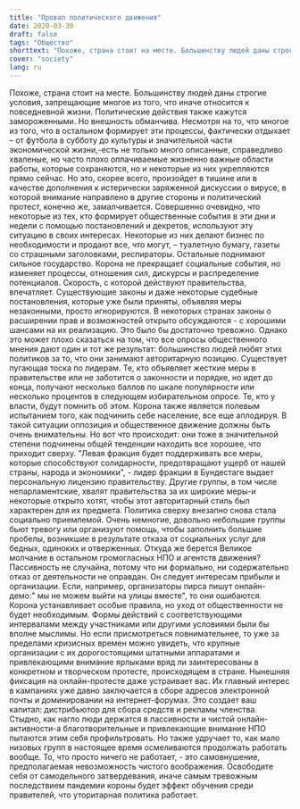 ```yaml
---
title: "Провал политического движения"
date: 2020-03-30
draft: false
tags: "Общество"
shorttext: "Похоже, страна стоит на месте. Большинству людей даны строгие условия, запрещающие многое из того, что иначе относится к повседневной жизни."
cover: "society"
lang: ru
---
```


Похоже, страна стоит на месте. Большинству людей даны строгие условия, запрещающие многое из того, что иначе относится к повседневной жизни. Политические действия также кажутся замороженными. Но внешность обманчива. Несмотря на то, что многое из того, что в остальном формирует эти процессы, фактически отдыхает – от футбола в субботу до культуры и значительной части экономической жизни,-есть не только много описанные, справедливо хваленые, но часто плохо оплачиваемые жизненно важные области работы, которые сохраняются, но и некоторые из них укрепляются прямо сейчас. Но это, скорее всего, произойдет в тишине или в качестве дополнения к истерически заряженной дискуссии о вирусе, в которой внимание направлено в другие стороны и политический протест, конечно же, замалчивается. Совершенно очевидно, что некоторые из тех, кто формирует общественные события в эти дни и недели с помощью постановлений и декретов, используют эту ситуацию в своих интересах. Некоторые из них делают бизнес по необходимости и продают все, что могут, – туалетную бумагу, газеты со страшными заголовками, респираторы. Остальные поднимают сильное государство. Корона не прекращает социальные события, но изменяет процессы, отношения сил, дискурсы и распределение потенциалов. Скорость, с которой действуют правительства, впечатляет. Существующие законы и даже некоторые судебные постановления, которые уже были приняты, объявляя меры незаконными, просто игнорируются. В некоторых странах законы о расширении прав и возможностей открыто обсуждаются - с хорошими шансами на их реализацию. Это было бы достаточно тревожно. Однако это может плохо сказаться на том, что все опросы общественного мнения дают один и тот же результат: большинство людей любят этих политиков за то, что они занимают авторитарную позицию. Существует пугающая тоска по лидерам. Те, кто объявляет жесткие меры в правительстве или не заботится о законности и порядке, но идет до конца, получают несколько баллов по шкале популярности или несколько процентов в следующем избирательном опросе. Те, кто у власти, будут помнить об этом. Корона также является полевым испытанием того, как подчинить себе население, все еще аплодируя. В такой ситуации оппозиция и общественное движение должны быть очень внимательны. Но вот что происходит: они тоже в значительной степени подчинены общей тенденции находить все хорошее, что приходит сверху. "Левая фракция будет поддерживать все меры, которые способствуют солидарности, предотвращают ущерб от нашей страны, народа и экономики", - лидер фракции в Бундестаге выдает персональную лицензию правительству. Другие группы, в том числе непарламентские, хвалят правительства за их широкие меры-и некоторые открыто хотят, чтобы этот авторитарный стиль был характерен для их предмета. Политика сверху внезапно снова стала социально приемлемой. Очень немногие, довольно небольшие группы бьют тревогу или организуют помощь, чтобы заполнить большие пробелы, возникшие в результате отказа от социальных услуг для бедных, одиноких и отверженных. Откуда же берется Великое молчание в остальном громогласных НПО и агентств движения? Пассивность не случайна, потому что ни формально, ни содержательно отказ от деятельности не оправдан. Он следует интересам прибыли и организации. Если, например, организаторы пирса пишут онлайн-демо:" мы не можем выйти на улицы вместе", то они ошибаются. Корона устанавливает особые правила, но уход от общественности не будет необходимым. Формы действий с соответствующими интервалами между участниками или другими условиями были бы вполне мыслимы. Но если присмотреться повнимательнее, то уже за пределами кризисных времен можно увидеть, что крупные организации с их дорогостоящими штатными аппаратами и привлекающими внимание ярлыками вряд ли заинтересованы в конкретном и творческом протесте, происходящем в стране. Нынешняя фиксация на онлайн-протесте даже устраивает вас. Их главный интерес в кампаниях уже давно заключается в сборе адресов электронной почты и доминировании на интернет-форумах. Это создает ваш капитал: дистрибьютор для сбора средств и рекламы членства. Стыдно, как нагло люди держатся в пассивности и чистой онлайн-активности-а благотворительные и привлекающие внимание НПО пытаются этим себя профильтровать. Но также удручает то, как мало низовых групп в настоящее время осмеливаются продолжать работать вообще. То, что просто ничего не работает, - это самовнушение, предполагаемая невозможность чистого воображения. Освободите себя от самодельного затвердевания, иначе самым тревожным последствием пандемии короны будет эффект обучения среди правителей, что уторитарная политика работает.

